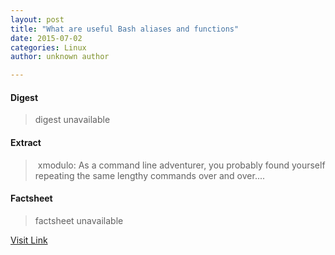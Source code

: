 ```yaml
---
layout: post
title: "What are useful Bash aliases and functions"
date: 2015-07-02
categories: Linux
author: unknown author

---
```



#### Digest
>digest unavailable

#### Extract
>&nbsp;xmodulo: As a command line adventurer, you probably found yourself repeating the same lengthy commands over and over....

#### Factsheet
>factsheet unavailable

[Visit Link](http://www.linuxtoday.com/upload/what-are-useful-bash-aliases-and-functions-141021231011.html)


